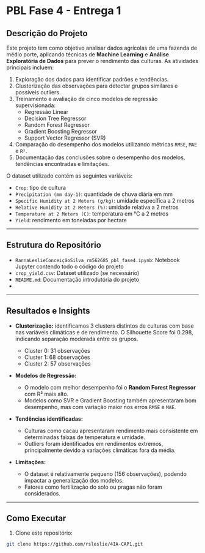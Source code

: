 # PBL Fase 4 - Entrega 1

## Descrição do Projeto
Este projeto tem como objetivo analisar dados agrícolas de uma fazenda de médio porte, aplicando técnicas de **Machine Learning** e **Análise Exploratória de Dados** para prever o rendimento das culturas. As atividades principais incluem:

1. Exploração dos dados para identificar padrões e tendências.
2. Clusterização das observações para detectar grupos similares e possíveis outliers.
3. Treinamento e avaliação de cinco modelos de regressão supervisionada:
   - Regressão Linear
   - Decision Tree Regressor
   - Random Forest Regressor
   - Gradient Boosting Regressor
   - Support Vector Regressor (SVR)
4. Comparação do desempenho dos modelos utilizando métricas `RMSE`, `MAE` e `R²`.
5. Documentação das conclusões sobre o desempenho dos modelos, tendências encontradas e limitações.

O dataset utilizado contém as seguintes variáveis:
- `Crop`: tipo de cultura
- `Precipitation (mm day-1)`: quantidade de chuva diária em mm
- `Specific Humidity at 2 Meters (g/kg)`: umidade específica a 2 metros
- `Relative Humidity at 2 Meters (%)`: umidade relativa a 2 metros
- `Temperature at 2 Meters (C)`: temperatura em °C a 2 metros
- `Yield`: rendimento em toneladas por hectare

---

## Estrutura do Repositório
- `RannaLeslieConceiçãoSilva_rm562685_pbl_fase4.ipynb`: Notebook Jupyter contendo todo o código do projeto
- `crop_yield.csv`: Dataset utilizado (se necessário)
- `README.md`: Documentação introdutória do projeto
- 
---

## Resultados e Insights
- **Clusterização:** identificamos 3 clusters distintos de culturas com base nas variáveis climáticas e de rendimento. O Silhouette Score foi 0.298, indicando separação moderada entre os grupos.  
  - Cluster 0: 31 observações  
  - Cluster 1: 68 observações  
  - Cluster 2: 57 observações  

- **Modelos de Regressão:**  
  - O modelo com melhor desempenho foi o **Random Forest Regressor** com R² mais alto.  
  - Modelos como SVR e Gradient Boosting também apresentaram bom desempenho, mas com variação maior nos erros `RMSE` e `MAE`.  

- **Tendências identificadas:**  
  - Culturas como cacau apresentaram rendimento mais consistente em determinadas faixas de temperatura e umidade.  
  - Outliers foram identificados em rendimentos extremos, principalmente devido a variações climáticas fora da média.

- **Limitações:**  
  - O dataset é relativamente pequeno (156 observações), podendo impactar a generalização dos modelos.  
  - Fatores como fertilização do solo ou pragas não foram considerados.  

---

## Como Executar
1. Clone este repositório:
```bash
git clone https://github.com/rsleslie/4IA-CAP1.git
